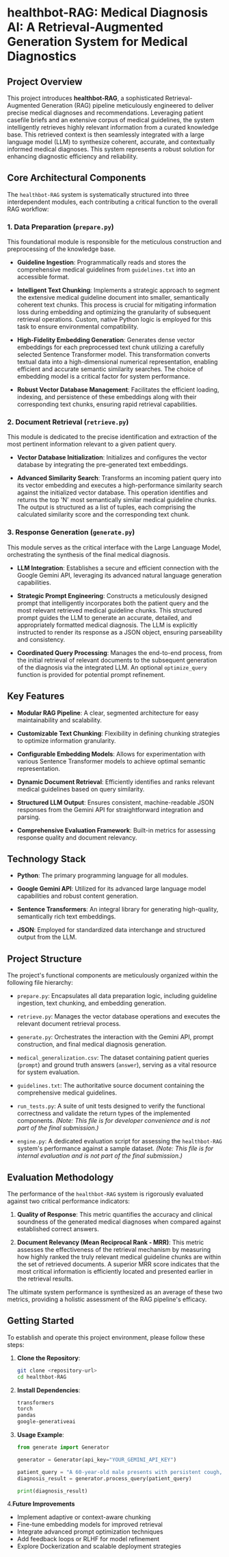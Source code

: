 # healthbot-RAG: Medical Diagnosis AI: A Retrieval-Augmented Generation System for Medical Diagnostics

## Project Overview

This project introduces **healthbot-RAG**, a sophisticated Retrieval-Augmented Generation (RAG) pipeline meticulously engineered to deliver precise medical diagnoses and recommendations. Leveraging patient casefile briefs and an extensive corpus of medical guidelines, the system intelligently retrieves highly relevant information from a curated knowledge base. This retrieved context is then seamlessly integrated with a large language model (LLM) to synthesize coherent, accurate, and contextually informed medical diagnoses. This system represents a robust solution for enhancing diagnostic efficiency and reliability.

## Core Architectural Components

The `healthbot-RAG` system is systematically structured into three interdependent modules, each contributing a critical function to the overall RAG workflow:

### 1. Data Preparation (`prepare.py`)

This foundational module is responsible for the meticulous construction and preprocessing of the knowledge base.

* **Guideline Ingestion**: Programmatically reads and stores the comprehensive medical guidelines from `guidelines.txt` into an accessible format.

* **Intelligent Text Chunking**: Implements a strategic approach to segment the extensive medical guideline document into smaller, semantically coherent text chunks. This process is crucial for mitigating information loss during embedding and optimizing the granularity of subsequent retrieval operations. Custom, native Python logic is employed for this task to ensure environmental compatibility.

* **High-Fidelity Embedding Generation**: Generates dense vector embeddings for each preprocessed text chunk utilizing a carefully selected Sentence Transformer model. This transformation converts textual data into a high-dimensional numerical representation, enabling efficient and accurate semantic similarity searches. The choice of embedding model is a critical factor for system performance.

* **Robust Vector Database Management**: Facilitates the efficient loading, indexing, and persistence of these embeddings along with their corresponding text chunks, ensuring rapid retrieval capabilities.

### 2. Document Retrieval (`retrieve.py`)

This module is dedicated to the precise identification and extraction of the most pertinent information relevant to a given patient query.

* **Vector Database Initialization**: Initializes and configures the vector database by integrating the pre-generated text embeddings.

* **Advanced Similarity Search**: Transforms an incoming patient query into its vector embedding and executes a high-performance similarity search against the initialized vector database. This operation identifies and returns the top 'N' most semantically similar medical guideline chunks. The output is structured as a list of tuples, each comprising the calculated similarity score and the corresponding text chunk.

### 3. Response Generation (`generate.py`)

This module serves as the critical interface with the Large Language Model, orchestrating the synthesis of the final medical diagnosis.

* **LLM Integration**: Establishes a secure and efficient connection with the Google Gemini API, leveraging its advanced natural language generation capabilities.

* **Strategic Prompt Engineering**: Constructs a meticulously designed prompt that intelligently incorporates both the patient query and the most relevant retrieved medical guideline chunks. This structured prompt guides the LLM to generate an accurate, detailed, and appropriately formatted medical diagnosis. The LLM is explicitly instructed to render its response as a JSON object, ensuring parseability and consistency.

* **Coordinated Query Processing**: Manages the end-to-end process, from the initial retrieval of relevant documents to the subsequent generation of the diagnosis via the integrated LLM. An optional `optimize_query` function is provided for potential prompt refinement.

## Key Features

* **Modular RAG Pipeline**: A clear, segmented architecture for easy maintainability and scalability.

* **Customizable Text Chunking**: Flexibility in defining chunking strategies to optimize information granularity.

* **Configurable Embedding Models**: Allows for experimentation with various Sentence Transformer models to achieve optimal semantic representation.

* **Dynamic Document Retrieval**: Efficiently identifies and ranks relevant medical guidelines based on query similarity.

* **Structured LLM Output**: Ensures consistent, machine-readable JSON responses from the Gemini API for straightforward integration and parsing.

* **Comprehensive Evaluation Framework**: Built-in metrics for assessing response quality and document relevancy.

## Technology Stack

* **Python**: The primary programming language for all modules.

* **Google Gemini API**: Utilized for its advanced large language model capabilities and robust content generation.

* **Sentence Transformers**: An integral library for generating high-quality, semantically rich text embeddings.

* **JSON**: Employed for standardized data interchange and structured output from the LLM.

## Project Structure

The project's functional components are meticulously organized within the following file hierarchy:

* `prepare.py`: Encapsulates all data preparation logic, including guideline ingestion, text chunking, and embedding generation.

* `retrieve.py`: Manages the vector database operations and executes the relevant document retrieval process.

* `generate.py`: Orchestrates the interaction with the Gemini API, prompt construction, and final medical diagnosis generation.

* `medical_generalization.csv`: The dataset containing patient queries (`prompt`) and ground truth answers (`answer`), serving as a vital resource for system evaluation.

* `guidelines.txt`: The authoritative source document containing the comprehensive medical guidelines.

* `run_tests.py`: A suite of unit tests designed to verify the functional correctness and validate the return types of the implemented components. *(Note: This file is for developer convenience and is not part of the final submission.)*

* `engine.py`: A dedicated evaluation script for assessing the `healthbot-RAG` system's performance against a sample dataset. *(Note: This file is for internal evaluation and is not part of the final submission.)*

## Evaluation Methodology

The performance of the `healthbot-RAG` system is rigorously evaluated against two critical performance indicators:

1. **Quality of Response**: This metric quantifies the accuracy and clinical soundness of the generated medical diagnoses when compared against established correct answers.

2. **Document Relevancy (Mean Reciprocal Rank - MRR)**: This metric assesses the effectiveness of the retrieval mechanism by measuring how highly ranked the truly relevant medical guideline chunks are within the set of retrieved documents. A superior MRR score indicates that the most critical information is efficiently located and presented earlier in the retrieval results.

The ultimate system performance is synthesized as an average of these two metrics, providing a holistic assessment of the RAG pipeline's efficacy.

## Getting Started

To establish and operate this project environment, please follow these steps:

1. **Clone the Repository**:

   ```bash
   git clone <repository-url>
   cd healthbot-RAG
   ```
2. **Install Dependencies**:
   ```bash
   transformers
   torch
   pandas
   google-generativeai
   ```
3. **Usage Example**:
   ```python
   from generate import Generator

   generator = Generator(api_key="YOUR_GEMINI_API_KEY")

   patient_query = "A 60-year-old male presents with persistent cough, shortness of breath, and fatigue for the past month."
   diagnosis_result = generator.process_query(patient_query)

   print(diagnosis_result)
   ```

4.**Future Improvements**

- Implement adaptive or context-aware chunking  
- Fine-tune embedding models for improved retrieval  
- Integrate advanced prompt optimization techniques  
- Add feedback loops or RLHF for model refinement  
- Explore Dockerization and scalable deployment strategies


   
   
